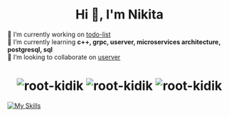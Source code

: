 <h1 align="center">Hi 👋, I'm Nikita</h1>

🔭 I’m currently working on [todo-list](https://github.com/root-kidik/todo-list)  
🌱 I’m currently learning **c++, grpc, userver, microservices architecture, postgresql, sql**  
👯 I’m looking to collaborate on [userver](https://github.com/userver-framework/userver)  

<h1 align="center"><img src="https://github-readme-stats.vercel.app/api/top-langs?username=root-kidik&show_icons=true&locale=en&layout=compact&theme=dark" alt="root-kidik" /> <img src="https://github-readme-stats.vercel.app/api?username=root-kidik&show_icons=true&locale=en&theme=dark" alt="root-kidik" /> <img src="https://github-readme-streak-stats.herokuapp.com/?user=root-kidik&theme=dark" alt="root-kidik" /></h1>

[![My Skills](https://skillicons.dev/icons?i=cpp,bash,py,js,cmake,git,github,docker,postgres,redis)](https://skillicons.dev)
